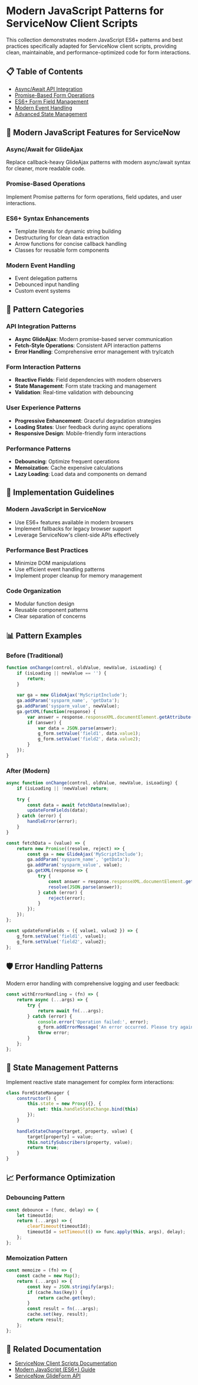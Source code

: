 # Modern JavaScript Patterns for ServiceNow Client Scripts

This collection demonstrates modern JavaScript ES6+ patterns and best practices specifically adapted for ServiceNow client scripts, providing clean, maintainable, and performance-optimized code for form interactions.

## 📋 Table of Contents

- [Async/Await API Integration](#asyncawait-api-integration)
- [Promise-Based Form Operations](#promise-based-form-operations)
- [ES6+ Form Field Management](#es6-form-field-management)
- [Modern Event Handling](#modern-event-handling)
- [Advanced State Management](#advanced-state-management)

## 🚀 Modern JavaScript Features for ServiceNow

### Async/Await for GlideAjax
Replace callback-heavy GlideAjax patterns with modern async/await syntax for cleaner, more readable code.

### Promise-Based Operations
Implement Promise patterns for form operations, field updates, and user interactions.

### ES6+ Syntax Enhancements
- Template literals for dynamic string building
- Destructuring for clean data extraction
- Arrow functions for concise callback handling
- Classes for reusable form components

### Modern Event Handling
- Event delegation patterns
- Debounced input handling
- Custom event systems

## 🎯 Pattern Categories

### API Integration Patterns
- **Async GlideAjax**: Modern promise-based server communication
- **Fetch-Style Operations**: Consistent API interaction patterns
- **Error Handling**: Comprehensive error management with try/catch

### Form Interaction Patterns
- **Reactive Fields**: Field dependencies with modern observers
- **State Management**: Form state tracking and management
- **Validation**: Real-time validation with debouncing

### User Experience Patterns
- **Progressive Enhancement**: Graceful degradation strategies
- **Loading States**: User feedback during async operations
- **Responsive Design**: Mobile-friendly form interactions

### Performance Patterns
- **Debouncing**: Optimize frequent operations
- **Memoization**: Cache expensive calculations
- **Lazy Loading**: Load data and components on demand

## 🔧 Implementation Guidelines

### Modern JavaScript in ServiceNow
- Use ES6+ features available in modern browsers
- Implement fallbacks for legacy browser support
- Leverage ServiceNow's client-side APIs effectively

### Performance Best Practices
- Minimize DOM manipulations
- Use efficient event handling patterns
- Implement proper cleanup for memory management

### Code Organization
- Modular function design
- Reusable component patterns
- Clear separation of concerns

## 📊 Pattern Examples

### Before (Traditional)
```javascript
function onChange(control, oldValue, newValue, isLoading) {
    if (isLoading || newValue == '') {
        return;
    }
    
    var ga = new GlideAjax('MyScriptInclude');
    ga.addParam('sysparm_name', 'getData');
    ga.addParam('sysparm_value', newValue);
    ga.getXML(function(response) {
        var answer = response.responseXML.documentElement.getAttribute("answer");
        if (answer) {
            var data = JSON.parse(answer);
            g_form.setValue('field1', data.value1);
            g_form.setValue('field2', data.value2);
        }
    });
}
```

### After (Modern)
```javascript
async function onChange(control, oldValue, newValue, isLoading) {
    if (isLoading || !newValue) return;
    
    try {
        const data = await fetchData(newValue);
        updateFormFields(data);
    } catch (error) {
        handleError(error);
    }
}

const fetchData = (value) => {
    return new Promise((resolve, reject) => {
        const ga = new GlideAjax('MyScriptInclude');
        ga.addParam('sysparm_name', 'getData');
        ga.addParam('sysparm_value', value);
        ga.getXML(response => {
            try {
                const answer = response.responseXML.documentElement.getAttribute("answer");
                resolve(JSON.parse(answer));
            } catch (error) {
                reject(error);
            }
        });
    });
};

const updateFormFields = ({ value1, value2 }) => {
    g_form.setValue('field1', value1);
    g_form.setValue('field2', value2);
};
```

## 🛡️ Error Handling Patterns

Modern error handling with comprehensive logging and user feedback:

```javascript
const withErrorHandling = (fn) => {
    return async (...args) => {
        try {
            return await fn(...args);
        } catch (error) {
            console.error('Operation failed:', error);
            g_form.addErrorMessage('An error occurred. Please try again.');
            throw error;
        }
    };
};
```

## 🔄 State Management Patterns

Implement reactive state management for complex form interactions:

```javascript
class FormStateManager {
    constructor() {
        this.state = new Proxy({}, {
            set: this.handleStateChange.bind(this)
        });
    }
    
    handleStateChange(target, property, value) {
        target[property] = value;
        this.notifySubscribers(property, value);
        return true;
    }
}
```

## 📈 Performance Optimization

### Debouncing Pattern
```javascript
const debounce = (func, delay) => {
    let timeoutId;
    return (...args) => {
        clearTimeout(timeoutId);
        timeoutId = setTimeout(() => func.apply(this, args), delay);
    };
};
```

### Memoization Pattern
```javascript
const memoize = (fn) => {
    const cache = new Map();
    return (...args) => {
        const key = JSON.stringify(args);
        if (cache.has(key)) {
            return cache.get(key);
        }
        const result = fn(...args);
        cache.set(key, result);
        return result;
    };
};
```

## 🔗 Related Documentation

- [ServiceNow Client Scripts Documentation](https://developer.servicenow.com/dev.do#!/learn/learning-plans/tokyo/new_to_servicenow/app_store_learnv2_automatingapps_tokyo_client_scripts)
- [Modern JavaScript (ES6+) Guide](https://developer.mozilla.org/en-US/docs/Web/JavaScript/Guide)
- [ServiceNow GlideForm API](https://developer.servicenow.com/dev.do#!/reference/api/tokyo/client/c_GlideFormAPI)
